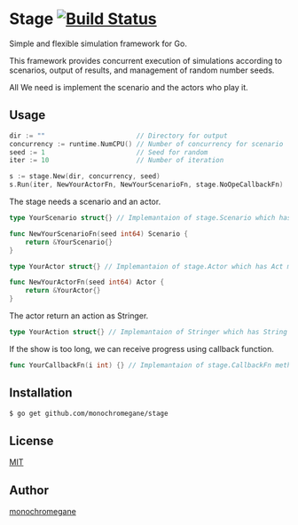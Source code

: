 # Stage [![Build Status](https://travis-ci.org/monochromegane/stage.svg?branch=master)](https://travis-ci.org/monochromegane/stage)

Simple and flexible simulation framework for Go.

This framework provides concurrent execution of simulations according to scenarios, output of results, and management of random number seeds.

All We need is implement the scenario and the actors who play it.

## Usage

```go
dir := ""                       // Directory for output
concurrency := runtime.NumCPU() // Number of concurrency for scenario
seed := 1                       // Seed for random
iter := 10                      // Number of iteration

s := stage.New(dir, concurrency, seed)
s.Run(iter, NewYourActorFn, NewYourScenarioFn, stage.NoOpeCallbackFn)
```

The stage needs a scenario and an actor.

```go
type YourScenario struct{} // Implemantaion of stage.Scenario which has Scan and Line methods.

func NewYourScenarioFn(seed int64) Scenario {
    return &YourScenario{}
}

type YourActor struct{} // Implemantaion of stage.Actor which has Act method.

func NewYourActorFn(seed int64) Actor {
    return &YourActor{}
}
```

The actor return an action as Stringer.

```go
type YourAction struct{} // Implemantaion of Stringer which has String method.
```

If the show is too long, we can receive progress using callback function.

```go
func YourCallbackFn(i int) {} // Implemantaion of stage.CallbackFn method.
```

## Installation

```sh
$ go get github.com/monochromegane/stage
```

## License

[MIT](https://github.com/monochromegane/stage/blob/master/LICENSE)

## Author

[monochromegane](https://github.com/monochromegane)
